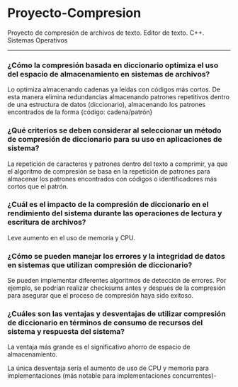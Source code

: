 # Proyecto-Compresion
Proyecto de compresión de archivos de texto. Editor de texto. C++. Sistemas Operativos

<hr>

### ¿Cómo la compresión basada en diccionario optimiza el uso del espacio de almacenamiento en sistemas de archivos?

Lo optimiza almacenando cadenas ya leídas con códigos más cortos. De esta manera elimina redundancias almacenando patrones repetitivos dentro de una estructura de datos (diccionario), almacenando los patrones encontrados de la forma {código: cadena/patrón}


### ¿Qué criterios se deben considerar al seleccionar un método de compresión de diccionario para su uso en aplicaciones de sistema?

La repetición de caracteres y patrones dentro del texto a comprimir, ya que el algoritmo de compresión se basa en la repetición de patrones para almacenar los patrones encontrados con códigos o identificadores más cortos que el patrón.


### ¿Cuál es el impacto de la compresión de diccionario en el rendimiento del sistema durante las operaciones de lectura y escritura de archivos?

Leve aumento en el uso de memoria y CPU.



### ¿Cómo se pueden manejar los errores y la integridad de datos en sistemas que utilizan compresión de diccionario?

Se pueden implementar diferentes algoritmos de detección de errores. Por ejemplo, se podrían realizar checksums antes y después de la compresión para asegurar que el proceso de compresión haya sido exitoso.


### ¿Cuáles son las ventajas y desventajas de utilizar compresión de diccionario en términos de consumo de recursos del sistema y respuesta del sistema?


La ventaja más grande es el significativo ahorro de espacio de almacenamiento. 

La única desventaja sería el aumento de uso de CPU y memoria para implementaciones (más notable para implementaciones concurrentes)-